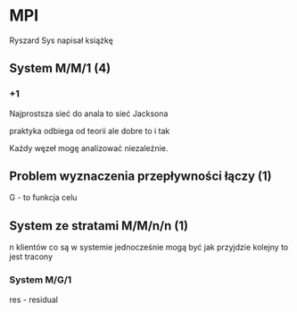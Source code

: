 # MPI

Ryszard Sys napisał książkę

## System M/M/1 (4)

### +1

Najprostsza sieć do anala to sieć Jacksona

praktyka odbiega od teorii ale dobre to i tak

Każdy węzeł mogę analizować niezależnie.

## Problem wyznaczenia przepływności łączy (1)

G - to funkcja celu

## System ze stratami M/M/n/n (1)

n klientów co są w systemie jednocześnie mogą być jak przyjdzie kolejny to jest tracony

### System M/G/1

res - residual

